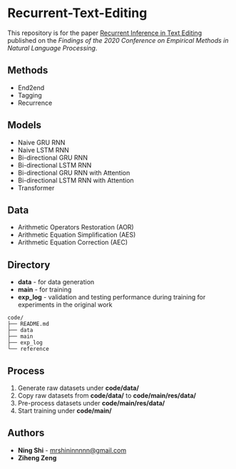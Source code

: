 # Recurrent-Text-Editing

This repository is for the paper [Recurrent Inference in Text Editing](https://arxiv.org/abs/2009.12643) published on the *Findings of the 2020 Conference on Empirical Methods in Natural
 Language Processing*.

## Methods
+ End2end
+ Tagging
+ Recurrence

## Models
+ Naive GRU RNN
+ Naive LSTM RNN
+ Bi-directional GRU RNN
+ Bi-directional LSTM RNN
+ Bi-directional GRU RNN with Attention
+ Bi-directional LSTM RNN with Attention
+ Transformer

## Data
+ Arithmetic Operators Restoration (AOR)
+ Arithmetic Equation Simplification (AES)
+ Arithmetic Equation Correction (AEC)

## Directory
+ **data** - for data generation
+ **main** - for training 
+ **exp_log** - validation and testing performance during training for experiments in the original work
```
code/
├── README.md
├── data
├── main
├── exp_log
└── reference
```

## Process
1. Generate raw datasets under **code/data/**
2. Copy raw datasets from **code/data/** to **code/main/res/data/**
3. Pre-process datasets under **code/main/res/data/**
4. Start training under **code/main/**

## Authors
* **Ning Shi** - mrshininnnnn@gmail.com
* **Ziheng Zeng**
